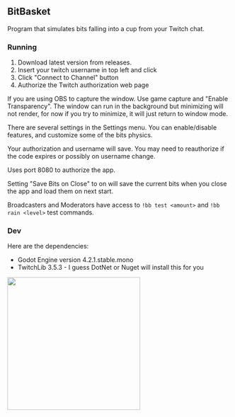 
## BitBasket ##
Program that simulates bits falling into a cup from your Twitch chat.

### Running ###
1. Download latest version from releases.
2. Insert your twitch username in top left and click
3. Click "Connect to Channel" button
4. Authorize the Twitch authorization web page

If you are using OBS to capture the window. Use game capture and "Enable Transparency".
The window can run in the background but minimizing will not render, for now if you try
to minimize, it will just return to window mode.

There are several settings in the Settings menu. You can enable/disable features, and
customize some of the bits physics.

Your authorization and username will save. You may need to reauthorize if the code
expires or possibly on username change.

Uses port 8080 to authorize the app.

Setting "Save Bits on Close" to on will save the current bits when you close the app
and load them on next start.

Broadcasters and Moderators have access to `!bb test <amount>` and `!bb rain <level>` test commands.

### Dev ###
Here are the dependencies:
* Godot Engine version 4.2.1.stable.mono
* TwitchLib 3.5.3 - I guess DotNet or Nuget will install this for you


<img width=300 height=300 src='https://github.com/bscal/BitBasket/assets/4869976/6a16ab33-c351-42db-a55d-2384adec6696'></img>
